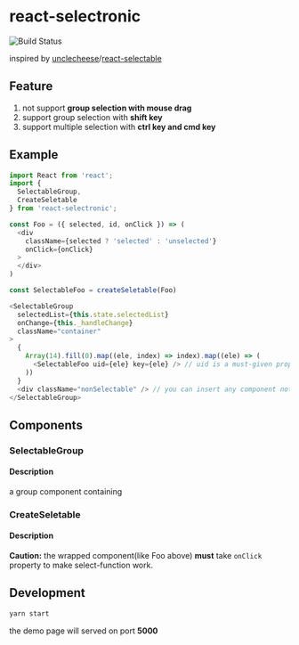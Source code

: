 # react-selectronic

![Build Status](https://circleci.com/gh/WendellLiu/react-selectronic.png?circle-token=6cb81d93caa745b04d31d9dbf5ff73e47a74b7ea)


inspired by [unclecheese](https://github.com/unclecheese)/[react-selectable](https://github.com/unclecheese/react-selectable)

## Feature
1. not support __group selection with mouse drag__
2. support group selection with __shift key__
3. support multiple selection with __ctrl key and cmd  key__

## Example

```js
import React from 'react';
import {
  SelectableGroup,
  CreateSeletable
} from 'react-selectronic';

const Foo = ({ selected, id, onClick }) => (
  <div
    className={selected ? 'selected' : 'unselected'}
    onClick={onClick}
  >
  </div>
)

const SelectableFoo = createSeletable(Foo)

<SelectableGroup
  selectedList={this.state.selectedList}
  onChange={this._handleChange}
  className="container"
>
  {
    Array(14).fill(0).map((ele, index) => index).map((ele) => (
      <SelectableFoo uid={ele} key={ele} /> // uid is a must-given property!
    ))
  }
  <div className="nonSelectable" /> // you can insert any component not selectable
</SelectableGroup>

```

## Components

### SelectableGroup
#### Description
a group component containing

### CreateSeletable
#### Description

**Caution:**
the wrapped component(like Foo above) **must** take `onClick` property to make select-function work.

## Development
```sh
yarn start
```

the demo page will served on port **5000**
